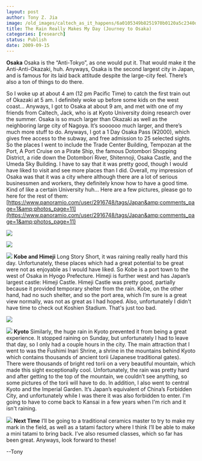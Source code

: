 ```yaml
---
layout: post
author: Tony Z. Jia
image: /old_images/caltech_as_it_happens/6a0105349b8251970b0120a5c2340d970c.jpg
title: The Rain Really Makes My Day (Journey to Osaka)
categories: [research]
status: Publish
date: 2009-09-15
---
```



**Osaka**
Osaka is the “Anti-Tokyo”, as one would put it. That would make it the Anti-Anti-Okazaki, huh. Anyways, Osaka is the second largest city in Japan, and is famous for its laid back attitude despite the large-city feel. There’s also a ton of things to do there.

So I woke up at about 4 am (12 pm Pacific Time) to catch the first train out of Okazaki at 5 am. I definitely woke up before some kids on the west coast… Anyways, I got to Osaka at about 9 am, and met with one of my friends from Caltech, Jack, who is at Kyoto University doing research over the summer. Osaka is so much larger than Okazaki as well as the neighboring large city of Nagoya. It’s soooooo much larger, and there’s much more stuff to do. Anyways, I got a 1 Day Osaka Pass (¥2000), which gives free access to the subway, and free admission to 25 selected sights. So the places I went to include the Trade Center Building, Tempozan at the Port, A Port Cruise on a Pirate Ship, the famous Dotombori Shopping District, a ride down the Dotombori River, Shitennoji, Osaka Castle, and the Umeda Sky Building. I have to say that it was pretty good, though I would have liked to visit and see more places than I did. Overall, my impression of Osaka was that it was a city where although there are a lot of serious businessmen and workers, they definitely know how to have a good time. Kind of like a certain University huh… Here are a few pictures, please go to here for the rest of them: [https://www.panoramio.com/user/2916748/tags/Japan&amp;comments_page=1&amp;photos_page=11](https://www.panoramio.com/user/2916748/tags/Japan&amp;comments_page=1&amp;photos_page=11)


![](/old_images/caltech_as_it_happens/6a0105349b8251970b0120a5c23490970c.jpg)

![](/old_images/caltech_as_it_happens/6a0105349b8251970b0120a56b9a0a970b.jpg)

![](/old_images/caltech_as_it_happens/6a0105349b8251970b0120a56b9a6c970b.jpg)
**Kobe and Himeji**
Long Story Short, it was raining really really hard this day. Unfortunately, these places which had a great potential to be great were not as enjoyable as I would have liked. So Kobe is a port town to the west of Osaka in Hyogo Prefecture. Himeji is further west and has Japan’s largest castle: Himeji Castle. Himeji Castle was pretty good, partially because it provided temporary shelter from the rain. Kobe, on the other hand, had no such shelter, and so the port area, which I’m sure is a great view normally, was not as great as I had hoped. Also, unfortunately I didn't have time to check out Koshien Stadium. That's just too bad. 

![](/old_images/caltech_as_it_happens/6a0105349b8251970b0120a5c23574970c.jpg)

![](/old_images/caltech_as_it_happens/6a0105349b8251970b0120a5c235df970c.jpg)
**Kyoto**
Similarly, the huge rain in Kyoto prevented it from being a great experience. It stopped raining on Sunday, but unfortunately I had to leave that day, so I only had a couple hours in the city. The main attraction that I went to was the Fushimi Inari Shrine, a shrine in the mountains behind Kyoto which contains thousands of ancient torii (Japanese traditional gates). There were thousands of bright red torii on a very beautiful mountain, which made this sight exceptionally cool. Unfortunately, the rain was pretty hard and after getting to the top of the mountain, we couldn’t see anything, so some pictures of the torii will have to do. In addition, I also went to central Kyoto and the Imperial Garden. It’s Japan’s equivalent of China’s Forbidden City, and unfortunately while I was there it was also forbidden to enter. I'm going to have to come back to Kansai in a few years when I'm rich and it isn't raining.


![](/old_images/caltech_as_it_happens/6a0105349b8251970b0120a5c23620970c.jpg)
**Next Time**
I’ll be going to a traditional ceramics master to try to make my mark in the field, as well as a tatami factory where I think I’ll be able to make a mini tatami to bring back. I’ve also resumed classes, which so far has been great. Anyways, look forward to these!

--Tony 
